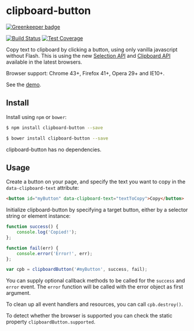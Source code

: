 # clipboard-button

[![Greenkeeper badge](https://badges.greenkeeper.io/omichelsen/clipboard-button.svg)](https://greenkeeper.io/)

[![Build Status][travis-image]][travis-url]
[![Test Coverage][coveralls-image]][coveralls-url]

Copy text to clipboard by clicking a button, using only vanilla javascript without Flash. This is using the new [Selection API](https://developer.mozilla.org/en-US/docs/Web/API/Selection) and [Clipboard API](https://developer.mozilla.org/en-US/docs/Web/API/ClipboardEvent) available in the latest browsers.

Browser support: Chrome 43+, Firefox 41+, Opera 29+ and IE10+.

See the [demo](https://rawgit.com/omichelsen/clipboard-button/master/demo/demo.html).

## Install

Install using `npm` or `bower`:

```bash
$ npm install clipboard-button --save
```
```bash
$ bower install clipboard-button --save
```

clipboard-button has no dependencies.

## Usage

Create a button on your page, and specify the text you want to copy in the `data-clipboard-text` attribute:

```html
<button id="myButton" data-clipboard-text="textToCopy">Copy</button>
```

Initialize clipboard-button by specifying a target button, either by a selector string or element instance:

```javascript
function success() {
    console.log('Copied!');
};

function fail(err) {
    console.error('Error!', err);
};

var cpb = clipboardButton('#myButton', success, fail);
```

You can supply optional callback methods to be called for the `success` and `error` event. The `error` function will be called with the error object as first argument.

To clean up all event handlers and resources, you can call `cpb.destroy()`.

To detect whether the browser is supported you can check the static property `clipboardButton.supported`.


[travis-image]: https://img.shields.io/travis/omichelsen/clipboard-button/master.svg
[travis-url]: https://travis-ci.org/omichelsen/clipboard-button
[coveralls-image]: https://img.shields.io/coveralls/omichelsen/clipboard-button/master.svg
[coveralls-url]: https://coveralls.io/r/omichelsen/clipboard-button?branch=master